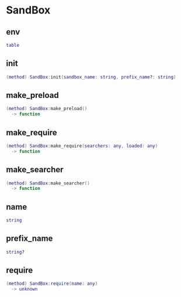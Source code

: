 # SandBox

## env

```lua
table
```

## init

```lua
(method) SandBox:init(sandbox_name: string, prefix_name?: string)
```

## make_preload

```lua
(method) SandBox:make_preload()
  -> function
```

## make_require

```lua
(method) SandBox:make_require(searchers: any, loaded: any)
  -> function
```

## make_searcher

```lua
(method) SandBox:make_searcher()
  -> function
```

## name

```lua
string
```

## prefix_name

```lua
string?
```

## require

```lua
(method) SandBox:require(name: any)
  -> unknown
```


